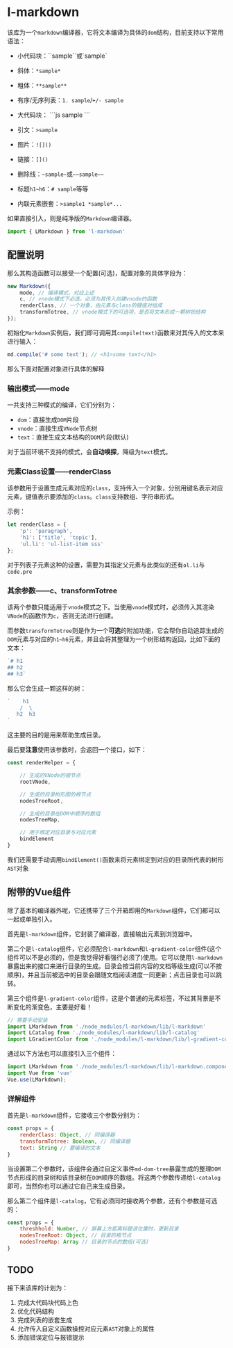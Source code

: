 # l-markdown

该库为一个`markdown`编译器，它将文本编译为具体的`dom`结构，目前支持以下常用语法：

- 小代码块：\`\`sample\`\`或\`sample\`
- 斜体：`*sample*`
- 粗体：`**sample**`
- 有序/无序列表：`1. sample`/`+/- sample`
- 大代码块：
\`\`\`js
sample
\`\`\`

- 引文：`>sample`
- 图片：`![]()`
- 链接：`[]()`
- 删除线：`~sample~`或`~~sample~~`
- 标题`h1~h6`：`# sample`等等
- 内联元素嵌套：`>sample1 *sample*...`

如果直接引入，则是纯净版的`Markdown`编译器。

```js
import { LMarkdown } from 'l-markdown'
```

## 配置说明

那么其构造函数可以接受一个配置(可选)，配置对象的具体字段为：

```js
new Markdown({
    mode, // 编译模式，对应上述
    c, // vnode模式下必选，必须为其传入创建vnode的函数
    renderClass, // 一个对象，由元素与class的键值对组成
    transformTotree, // vnode模式下的可选项，是否将文本形成一颗树状结构
});
```

初始化`Markdown`实例后，我们即可调用其`compile(text)`函数来对其传入的文本来进行输入：

```js
md.compile('# some text'); // <h1>some text</h1>
```

那么下面对配置对象进行具体的解释

### 输出模式——mode

一共支持三种模式的编译，它们分别为：

- `dom`：直接生成`DOM`片段
- `vnode`：直接生成`VNode`节点树
- `text`：直接生成文本结构的`DOM`片段(默认)

对于当前环境不支持的模式，会**自动嗅探**，降级为`text`模式。

### 元素Class设置——renderClass

该参数用于设置生成元素对应的`class`，支持传入一个对象，分别用键名表示对应元素，键值表示要添加的`class`。`class`支持数组、字符串形式。

示例：

```js
let renderClass = {
    'p': 'paragraph',
    'h1': ['title', 'topic'],
    'ul.li': 'ul-list-item sss'
};
```

对于列表子元素这种的设置，需要为其指定父元素与此类似的还有`ol.li`与`code.pre`

### 其余参数——c、transformTotree

该两个参数只能适用于`vnode`模式之下。当使用`vnode`模式时，必须传入其渲染`VNode`的函数作为`c`，否则无法进行创建。

而参数`transformTotree`则是作为一个**可选**的附加功能，它会帮你自动追踪生成的`DOM`元素与对应的`h1~h6`元素，并且会将其整理为一个树形结构返回，比如下面的文本：

```js
`# h1
## h2
## h3`
```

那么它会生成一颗这样的树：

```js
`    h1
    /  \
   h2  h3
`
```

这主要的目的是用来帮助生成目录。

最后要**注意**使用该参数时，会返回一个接口，如下：

```js
const renderHelper = {

    // 生成的VNode的根节点
    rootVNode,

    // 生成的目录树形图的根节点
    nodesTreeRoot,

    // 生成的目录在DOM中顺序的数组
    nodesTreeMap,

    // 用于绑定对应目录与对应元素
    bindElement
}
```

我们还需要手动调用`bindElement()`函数来将元素绑定到对应的目录所代表的树形`AST`对象

## 附带的Vue组件

除了基本的编译器外呢，它还携带了三个开箱即用的`Markdown`组件，它们都可以一起或单独引入。

首先是`l-markdown`组件，它封装了编译器，直接输出元素到浏览器中。

第二个是`l-catalog`组件，它必须配合`l-markdown`和`l-gradient-color`组件(这个组件可以不是必须的，但是我觉得好看强行必须了)使用。它可以使用`l-markdown`暴露出来的接口来进行目录的生成。目录会按当前内容的文档等级生成(可以不按顺序)，并且当前被选中的目录会跟随文档阅读进度一同更新；点击目录也可以跳转。

第三个组件是`l-gradient-color`组件，这是个普通的元素标签，不过其背景是不断变化的渐变色，主要是好看！

```js
// 需要手动安装
import LMarkdown from './node_modules/l-markdown/lib/l-markdown'
import LCatalog from './node_modules/l-markdown/lib/l-catalog'
import LGradientColor from './node_modules/l-markdown/lib/l-gradient-color'
```

通过以下方法也可以直接引入三个组件：

```js
import LMarkdown from './node_modules/l-markdown/lib/l-markdown.component'
import Vue from 'vue'
Vue.use(LMarkdown);
```

### 详解组件

首先是`l-markdown`组件，它接收三个参数分别为：

```js
const props = {
    renderClass: Object, // 同编译器
    transformTotree: Boolean, // 同编译器
    text: String // 要编译的文本
}
```

当设置第二个参数时，该组件会通过自定义事件`md-dom-tree`暴露生成的整理`DOM`节点形成的目录树和该目录树在`DOM`顺序的数组。将这两个参数传递给`l-catalog`即可，当然你也可以通过它自己来生成目录。

那么第二个组件是`l-catalog`，它有必须同时接收两个参数，还有个参数是可选的：

```js
const props = {
    threshhold: Number, // 屏幕上方距离标题该位置时，更新目录
    nodesTreeRoot: Object, // 目录的根节点
    nodesTreeMap: Array // 目录的节点的数组(可选)
}
```

## TODO

接下来该库的计划为：

1. 完成大代码块代码上色
2. 优化代码结构
3. 完成列表的嵌套生成
4. 允许传入自定义函数操控对应元素`AST`对象上的属性
5. 添加错误定位与报错提示
